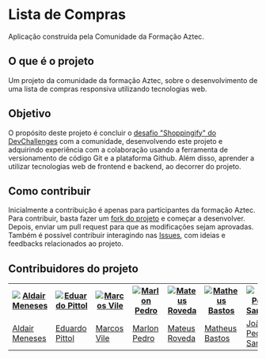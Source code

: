 # Lista de Compras

Aplicação construída pela Comunidade da Formação Aztec.

## O que é o projeto

Um projeto da comunidade da formação Aztec, sobre o desenvolvimento de uma lista de compras responsiva utilizando tecnologias web.


## Objetivo

O propósito deste projeto é concluir o [desafio "Shoppingify" do DevChallenges](https://devchallenges.io/challenges/mGd5VpbO4JnzU6I9l96x) com a comunidade, desenvolvendo este projeto e adquirindo experiência com a colaboração usando a ferramenta de versionamento de código Git e a plataforma Github. Além disso, aprender a utilizar tecnologias web de frontend e backend, ao decorrer do projeto. 

## Como contribuir

Inicialmente a contribuição é apenas para participantes da formação Aztec. Para contribuir, basta fazer um [fork do projeto](https://github.com/aztecweb/lista-de-compras/fork) e começar a desenvolver. Depois, enviar um pull request para que as modificações sejam aprovadas. Também é possível contribuir interagindo nas [Issues](https://github.com/aztecweb/lista-de-compras/issues), com ideias e feedbacks relacionados ao projeto.


## Contribuidores do projeto

<table>
    <tr>
        <th><a href="https://github.com/aldair-meneses"><img src="https://github.com/aldair-meneses.png" alt="Aldair Meneses" title="Imagem do contribuidor"/></a></th>
        <th><a href="https://github.com/edpittol"><img src="https://github.com/edpittol.png" alt="Eduardo Pittol" title="Imagem do contribuidor"/></a></th>
        <th><a href="https://github.com/marcosvile"><img src="https://github.com/marcosvile.png" alt="Marcos Vile" title="Imagem do contribuidor"/></a></th>
        <th><a href="https://github.com/marlonpedro"><img src="https://github.com/marlonpedro.png" alt="Marlon Pedro" title="Imagem do contribuidor"/></a></th>
        <th><a href="https://github.com/mateusrovedaa"><img src="https://github.com/mateusrovedaa.png" alt="Mateus Roveda" title="Imagem do contribuidor"/></a></th>
        <th><a href="https://github.com/mblithium"><img src="https://github.com/mblithium.png" alt="Matheus Bastos" title="Imagem do contribuidor"/></a></th>
        <th><a href="https://github.com/JoaoPedro-Sampaio"><img src="https://github.com/JoaoPedro-Sampaio.png" alt="João Pedro Sampaio" title="Imagem do contribuidor"/></a></th>
        <th><a href="https://github.com/RaisaSampaio"><img src="https://github.com/RaisaSampaio.png" alt="Raisa Sampaio" title="Imagem do contribuidor"/></a></th>
    </tr>
    <tr>
        <td><a href="https://github.com/aldair-meneses" style="text-align: center">Aldair Meneses</a></td>
        <td><a href="https://github.com/edpittol" style="text-align: center">Eduardo Pittol</a></td>
        <td><a href="https://github.com/marcosvile" style="text-align: center">Marcos Vile</a></td>
        <td><a href="https://github.com/marlonpedro" style="text-align: center">Marlon Pedro</a></td>
        <td><a href="https://github.com/mateusrovedaa" style="text-align: center">Mateus Roveda</a></td>
        <td><a href="https://github.com/mblithium" style="text-align: center">Matheus Bastos</a></td>
        <td><a href="https://github.com/JoaoPedro-Sampaio" style="text-align: center">João Pedro Sampaio</a></td>
        <td><a href="https://github.com/RaisaSampaio" style="text-align: center">Raisa Sampaio</a></td>
    </tr>
</table>




